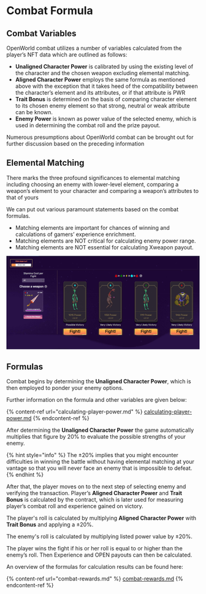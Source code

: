 # Combat Formula

## Combat Variables

OpenWorld combat utilizes a number of variables calculated from the player’s NFT data which are outlined as follows:

* **Unaligned Character Power** is calibrated by using the existing level of the character and the chosen weapon excluding elemental matching.
* **Aligned Character Power** employs the same formula as mentioned above with the exception that it takes heed of the compatibility between the character’s element and its attributes, or if that attribute is PWR
* **Trait Bonus** is determined on the basis of comparing character element to its chosen enemy element so that strong, neutral or weak attribute can be known.
* **Enemy Power** is known as power value of the selected enemy, which is used in determining the combat roll and the prize payout.

Numerous presumptions about OpenWorld combat can be brought out for further discussion based on the preceding information

## Elemental Matching

There marks the three profound significances to elemental matching including choosing an enemy with lower-level element, comparing a weapon’s element to your character and comparing a weapon’s attributes to that of yours

We can put out various paramount statements based on the combat formulas.

* Matching elements are important for chances of winning and calculations of gamers’ experience enrichment.
* Matching elements are NOT critical for calculating enemy power range.
* Matching elements are NOT essential for calculating Xweapon payout.

![](../../.gitbook/assets/7.jpg)

## Formulas

Combat begins by determining the **Unaligned Character Power**, which is then employed to ponder your enemy options.

Further information on the formula and other variables are given below:

{% content-ref url="calculating-player-power.md" %}
[calculating-player-power.md](calculating-player-power.md)
{% endcontent-ref %}

After determining the **Unaligned Character Power** the game automatically multiplies that figure by 20% to evaluate the possible strengths of your enemy.

{% hint style="info" %}
The ±20% implies that you might encounter difficulties in winning the battle without having elemental matching at your vantage so that you will never face an enemy that is impossible to defeat.
{% endhint %}

After that, the player moves on to the next step of selecting enemy and verifying the transaction. Player’s **Aligned Character Power** and **Trait Bonus** is calculated by the contract, which is later used for measuring player’s combat roll and experience gained on victory.

The player's roll is calculated by multiplying **Aligned Character Power** with **Trait Bonus** and applying a ±20%.

The enemy's roll is calculated by multiplying listed power value by ±20%.

The player wins the fight if his or her roll is equal to or higher than the enemy’s roll. Then Experience and OPEN payouts can then be calculated.

An overview of the formulas for calculation results can be found here:

{% content-ref url="combat-rewards.md" %}
[combat-rewards.md](combat-rewards.md)
{% endcontent-ref %}
